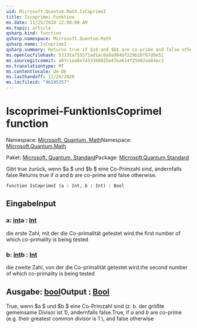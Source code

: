```yaml
---
uid: Microsoft.Quantum.Math.IsCoprimeI
title: Iscoprimei-Funktion
ms.date: 11/25/2020 12:00:00 AM
ms.topic: article
qsharp.kind: function
qsharp.namespace: Microsoft.Quantum.Math
qsharp.name: IsCoprimeI
qsharp.summary: Returns true if $a$ and $b$ are co-prime and false otherwise.
ms.openlocfilehash: 53131a755571ad1ac0a8a984bf229b16f67dbe51
ms.sourcegitcommit: a87c1aa8e7453360025e47ba614f25b02ea84ec3
ms.translationtype: MT
ms.contentlocale: de-DE
ms.lasthandoff: 11/26/2020
ms.locfileid: "96195357"
---
```

# <a name="iscoprimei-function"></a><span data-ttu-id="e3a6a-102">Iscoprimei-Funktion</span><span class="sxs-lookup"><span data-stu-id="e3a6a-102">IsCoprimeI function</span></span>

<span data-ttu-id="e3a6a-103">Namespace: [Microsoft. Quantum. Math](xref:Microsoft.Quantum.Math)</span><span class="sxs-lookup"><span data-stu-id="e3a6a-103">Namespace: [Microsoft.Quantum.Math](xref:Microsoft.Quantum.Math)</span></span>

<span data-ttu-id="e3a6a-104">Paket: [Microsoft. Quantum. Standard](https://nuget.org/packages/Microsoft.Quantum.Standard)</span><span class="sxs-lookup"><span data-stu-id="e3a6a-104">Package: [Microsoft.Quantum.Standard](https://nuget.org/packages/Microsoft.Quantum.Standard)</span></span>


<span data-ttu-id="e3a6a-105">Gibt true zurück, wenn $a $ und $b $ eine Co-Primzahl sind, andernfalls false.</span><span class="sxs-lookup"><span data-stu-id="e3a6a-105">Returns true if $a$ and $b$ are co-prime and false otherwise.</span></span>

```qsharp
function IsCoprimeI (a : Int, b : Int) : Bool
```


## <a name="input"></a><span data-ttu-id="e3a6a-106">Eingabe</span><span class="sxs-lookup"><span data-stu-id="e3a6a-106">Input</span></span>

### <a name="a--int"></a><span data-ttu-id="e3a6a-107">a: [int](xref:microsoft.quantum.lang-ref.int)</span><span class="sxs-lookup"><span data-stu-id="e3a6a-107">a : [Int](xref:microsoft.quantum.lang-ref.int)</span></span>

<span data-ttu-id="e3a6a-108">die erste Zahl, mit der die Co-primalität getestet wird.</span><span class="sxs-lookup"><span data-stu-id="e3a6a-108">the first number of which co-primality is being tested</span></span>


### <a name="b--int"></a><span data-ttu-id="e3a6a-109">b: [int](xref:microsoft.quantum.lang-ref.int)</span><span class="sxs-lookup"><span data-stu-id="e3a6a-109">b : [Int](xref:microsoft.quantum.lang-ref.int)</span></span>

<span data-ttu-id="e3a6a-110">die zweite Zahl, von der die Co-primalität getestet wird.</span><span class="sxs-lookup"><span data-stu-id="e3a6a-110">the second number of which co-primality is being tested</span></span>



## <a name="output--bool"></a><span data-ttu-id="e3a6a-111">Ausgabe: [bool](xref:microsoft.quantum.lang-ref.bool)</span><span class="sxs-lookup"><span data-stu-id="e3a6a-111">Output : [Bool](xref:microsoft.quantum.lang-ref.bool)</span></span>

<span data-ttu-id="e3a6a-112">True, wenn $a $ und $b $ eine Co-Primzahl sind (z. b. der größte gemeinsame Divisor ist 1), andernfalls false.</span><span class="sxs-lookup"><span data-stu-id="e3a6a-112">True, if $a$ and $b$ are co-prime (e.g. their greatest common divisor is 1 ), and false otherwise</span></span>